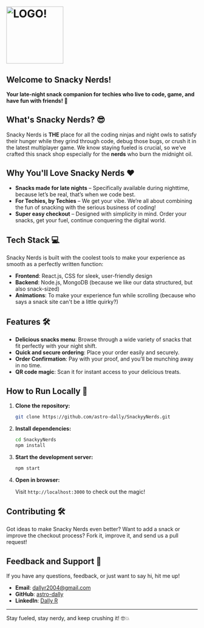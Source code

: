 
# <img src="https://github.com/user-attachments/assets/ba4aeb8d-73be-4670-8385-1217537a17a1" alt="LOGO!" width="150">

## Welcome to Snacky Nerds!

**Your late-night snack companion for techies who live to code, game, and have fun with friends! 🚀**


## What's Snacky Nerds? 😎

Snacky Nerds is **THE** place for all the coding ninjas and night owls to satisfy their hunger while they grind through code, debug those bugs, or crush it in the latest multiplayer game. We know staying fueled is crucial, so we’ve crafted this snack shop especially for the **nerds** who burn the midnight oil.

## Why You'll Love Snacky Nerds ❤️

- **Snacks made for late nights** – Specifically available during nighttime, because let’s be real, that’s when we code best.
- **For Techies, by Techies** – We get your vibe. We’re all about combining the fun of snacking with the serious business of coding!
- **Super easy checkout** – Designed with simplicity in mind. Order your snacks, get your fuel, continue conquering the digital world.

## Tech Stack 💻

Snacky Nerds is built with the coolest tools to make your experience as smooth as a perfectly written function:

- **Frontend**: React.js, CSS for sleek, user-friendly design
- **Backend**: Node.js, MongoDB (because we like our data structured, but also snack-sized)
- **Animations**: To make your experience fun while scrolling (because who says a snack site can't be a little quirky?)

## Features 🛠️

- **Delicious snacks menu**: Browse through a wide variety of snacks that fit perfectly with your night shift.
- **Quick and secure ordering**: Place your order easily and securely.
- **Order Confirmation**: Pay with your proof, and you’ll be munching away in no time.
- **QR code magic**: Scan it for instant access to your delicious treats.

## How to Run Locally 🚀

1. **Clone the repository:**

    ```bash
    git clone https://github.com/astro-dally/SnackyyNerds.git
    ```

2. **Install dependencies:**

    ```bash
    cd SnackyyNerds
    npm install
    ```

3. **Start the development server:**

    ```bash
    npm start
    ```

4. **Open in browser:**

    Visit `http://localhost:3000` to check out the magic!

## Contributing 🛠️

Got ideas to make Snacky Nerds even better? Want to add a snack or improve the checkout process? Fork it, improve it, and send us a pull request!

## Feedback and Support 💬

If you have any questions, feedback, or just want to say hi, hit me up!  
- **Email**: [dallyr2004@gmail.com](mailto:dallyr2004@gmail.com)
- **GitHub**: [astro-dally](https://github.com/astro-dally)
- **LinkedIn**: [Dally R](https://www.linkedin.com/in/dally-r-astro6/)

---

Stay fueled, stay nerdy, and keep crushing it! 🤓💥



